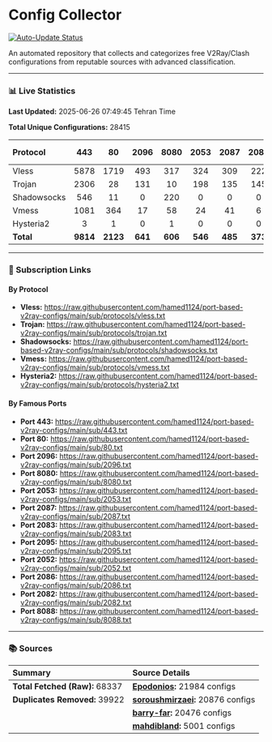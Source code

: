 # Config Collector

[![Auto-Update Status](https://github.com/hamed1124/port-based-v2ray-configs/actions/workflows/main.yml/badge.svg)](https://github.com/hamed1124/port-based-v2ray-configs/actions/workflows/main.yml)

An automated repository that collects and categorizes free V2Ray/Clash configurations from reputable sources with advanced classification.

---

### 📊 Live Statistics

**Last Updated:** 2025-06-26 07:49:45 Tehran Time

**Total Unique Configurations:** 28415

| Protocol | 443 | 80 | 2096 | 8080 | 2053 | 2087 | 2083 | 2095 | 2052 | 2086 | 2082 | 8088 | Other Ports | Total |
|:---| :---: | :---: | :---: | :---: | :---: | :---: | :---: | :---: | :---: | :---: | :---: | :---: |:---:|:---:|
| Vless | 5878 | 1719 | 493 | 317 | 324 | 309 | 222 | 135 | 196 | 114 | 99 | 16 | 6917 | **16739** |
| Trojan | 2306 | 28 | 131 | 10 | 198 | 135 | 145 | 0 | 0 | 0 | 0 | 0 | 1572 | **4525** |
| Shadowsocks | 546 | 11 | 0 | 220 | 0 | 0 | 0 | 0 | 0 | 0 | 0 | 0 | 3204 | **3981** |
| Vmess | 1081 | 364 | 17 | 58 | 24 | 41 | 6 | 125 | 25 | 21 | 24 | 3 | 1299 | **3088** |
| Hysteria2 | 3 | 1 | 0 | 1 | 0 | 0 | 0 | 0 | 0 | 0 | 0 | 0 | 39 | **44** |
| **Total** | **9814** | **2123** | **641** | **606** | **546** | **485** | **373** | **260** | **221** | **135** | **123** | **19** | **13031** | **28377** |

---

### 🚀 Subscription Links

#### By Protocol

- **Vless:**
  https://raw.githubusercontent.com/hamed1124/port-based-v2ray-configs/main/sub/protocols/vless.txt
- **Trojan:**
  https://raw.githubusercontent.com/hamed1124/port-based-v2ray-configs/main/sub/protocols/trojan.txt
- **Shadowsocks:**
  https://raw.githubusercontent.com/hamed1124/port-based-v2ray-configs/main/sub/protocols/shadowsocks.txt
- **Vmess:**
  https://raw.githubusercontent.com/hamed1124/port-based-v2ray-configs/main/sub/protocols/vmess.txt
- **Hysteria2:**
  https://raw.githubusercontent.com/hamed1124/port-based-v2ray-configs/main/sub/protocols/hysteria2.txt

#### By Famous Ports

- **Port 443:**
  https://raw.githubusercontent.com/hamed1124/port-based-v2ray-configs/main/sub/443.txt
- **Port 80:**
  https://raw.githubusercontent.com/hamed1124/port-based-v2ray-configs/main/sub/80.txt
- **Port 2096:**
  https://raw.githubusercontent.com/hamed1124/port-based-v2ray-configs/main/sub/2096.txt
- **Port 8080:**
  https://raw.githubusercontent.com/hamed1124/port-based-v2ray-configs/main/sub/8080.txt
- **Port 2053:**
  https://raw.githubusercontent.com/hamed1124/port-based-v2ray-configs/main/sub/2053.txt
- **Port 2087:**
  https://raw.githubusercontent.com/hamed1124/port-based-v2ray-configs/main/sub/2087.txt
- **Port 2083:**
  https://raw.githubusercontent.com/hamed1124/port-based-v2ray-configs/main/sub/2083.txt
- **Port 2095:**
  https://raw.githubusercontent.com/hamed1124/port-based-v2ray-configs/main/sub/2095.txt
- **Port 2052:**
  https://raw.githubusercontent.com/hamed1124/port-based-v2ray-configs/main/sub/2052.txt
- **Port 2086:**
  https://raw.githubusercontent.com/hamed1124/port-based-v2ray-configs/main/sub/2086.txt
- **Port 2082:**
  https://raw.githubusercontent.com/hamed1124/port-based-v2ray-configs/main/sub/2082.txt
- **Port 8088:**
  https://raw.githubusercontent.com/hamed1124/port-based-v2ray-configs/main/sub/8088.txt

---

### 📚 Sources

| Summary | Source Details |
|:---|:---|
| **Total Fetched (Raw):** 68337 | **[Epodonios](https://github.com/Epodonios/v2ray-configs):** 21984 configs |
| **Duplicates Removed:** 39922 | **[soroushmirzaei](https://github.com/soroushmirzaei/telegram-configs-collector):** 20876 configs |
|  | **[barry-far](https://github.com/barry-far/V2ray-Config):** 20476 configs |
|  | **[mahdibland](https://github.com/mahdibland/V2RayAggregator):** 5001 configs |
